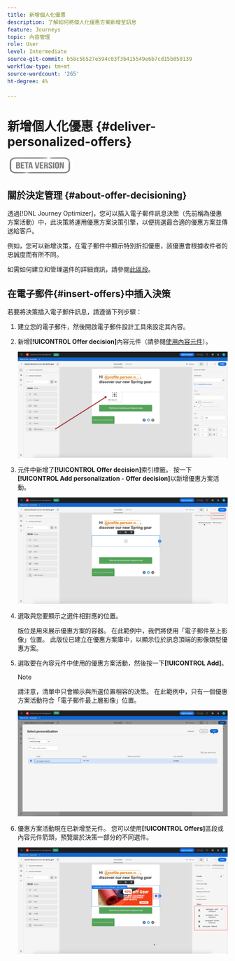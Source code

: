 ```yaml
---
title: 新增個人化優惠
description: 了解如何將個人化優惠方案新增至訊息
feature: Journeys
topic: 內容管理
role: User
level: Intermediate
source-git-commit: b58c5b527e594c03f3b415549e6b7cd15b050139
workflow-type: tm+mt
source-wordcount: '265'
ht-degree: 4%

---
```


# 新增個人化優惠 {#deliver-personalized-offers}

![](assets/do-not-localize/badge.png)

## 關於決定管理 {#about-offer-decisioning}

透過[!DNL Journey Optimizer]，您可以插入電子郵件訊息決策（先前稱為優惠方案活動）中，此決策將運用優惠方案決策引擎，以便挑選最合適的優惠方案並傳送給客戶。

例如，您可以新增決策，在電子郵件中顯示特別折扣優惠，該優惠會根據收件者的忠誠度而有所不同。

如需如何建立和管理選件的詳細資訊，請參閱[此區段](offers/get-started/starting-offer-decisioning.md)。

## 在電子郵件{#insert-offers}中插入決策

若要將決策插入電子郵件訊息，請遵循下列步驟：

1. 建立您的電子郵件，然後開啟電子郵件設計工具來設定其內容。

1. 新增&#x200B;**[!UICONTROL Offer decision]**&#x200B;內容元件（請參閱[使用內容元件](content-components.md)）。

   ![](assets/deliver-offer-component.png)

1. 元件中新增了&#x200B;**[!UICONTROL Offer decision]**&#x200B;索引標籤。 按一下&#x200B;**[!UICONTROL Add personalization - Offer decision]**&#x200B;以新增優惠方案活動。

   ![](assets/deliver-offer-tab.png)

1. 選取與您要顯示之選件相對應的位置。

   版位是用來展示優惠方案的容器。 在此範例中，我們將使用「電子郵件至上影像」位置。 此版位已建立在優惠方案庫中，以顯示位於訊息頂端的影像類型優惠方案。

1. 選取要在內容元件中使用的優惠方案活動，然後按一下&#x200B;**[!UICONTROL Add]**。

   >[!NOTE]
   >
   >請注意，清單中只會顯示與所選位置相容的決策。 在此範例中，只有一個優惠方案活動符合「電子郵件最上層影像」位置。

   ![](assets/deliver-offer-placement.png)

1. 優惠方案活動現在已新增至元件。 您可以使用&#x200B;**[!UICONTROL Offers]**&#x200B;區段或內容元件箭頭，預覽屬於決策一部分的不同選件。

   ![](assets/deliver-offer-preview.png)
